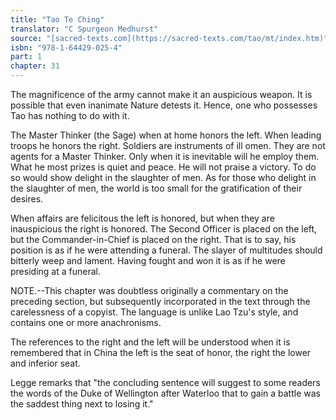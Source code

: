 ```yaml
---
title: "Tao Te Ching"
translator: "C Spurgeon Medhurst"
source: "[sacred-texts.com](https://sacred-texts.com/tao/mt/index.htm)"
isbn: "978-1-64429-025-4"
part: 1
chapter: 31
---
```

The magnificence of the army cannot make it an auspicious weapon. It is possible that even inanimate Nature detests it. Hence, one who possesses Tao has nothing to do with it.

The Master Thinker (the Sage) when at home honors the left. When leading troops he honors the right. Soldiers are instruments of ill omen. They are not agents for a Master Thinker. Only when it is inevitable will he employ them. What he most prizes is quiet and peace. He will not praise a victory. To do so would show delight in the slaughter of men. As for those who delight in the slaughter of men, the world is too small for the gratification of their desires.

When affairs are felicitous the left is honored, but when they are inauspicious the right is honored. The Second Officer is placed on the left, but the Commander-in-Chief is placed on the right. That is to say, his position is as if he were attending a funeral. The slayer of multitudes should bitterly weep and lament. Having fought and won it is as if he were presiding at a funeral.

NOTE.--This chapter was doubtless originally a commentary on the preceding section, but subsequently incorporated in the text through the carelessness of a copyist. The language is unlike Lao Tzu's style, and contains one or more anachronisms.

The references to the right and the left will be understood when it is remembered that in China the left is the seat of honor, the right the lower and inferior seat.

Legge remarks that "the concluding sentence will suggest to some readers the words of the Duke of Wellington after Waterloo that to gain a battle was the saddest thing next to losing it."